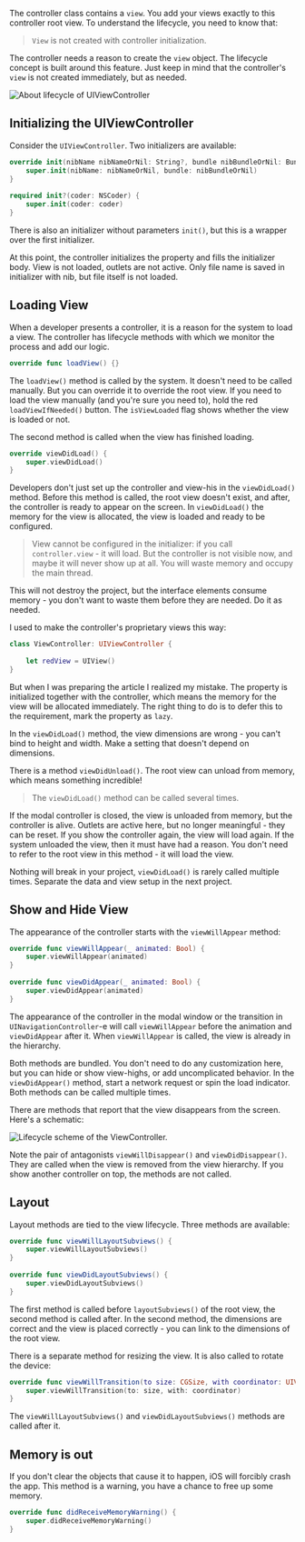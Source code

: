 The controller class contains a `view`. You add your views exactly to this controller root view. To understand the lifecycle, you need to know that:

> `View` is not created with controller initialization.

The controller needs a reason to create the `view` object. The lifecycle concept is built around this feature. Just keep in mind that the controller's `view` is not created immediately, but as needed.

![About lifecycle of `UIViewController`](https://cdn.sparrowcode.io/tutorials/uiviewcontroller-lifecycle/hello.jpg)

## Initializing the UIViewController

Consider the `UIViewController`. Two initializers are available:

```swift
override init(nibName nibNameOrNil: String?, bundle nibBundleOrNil: Bundle?) {
    super.init(nibName: nibNameOrNil, bundle: nibBundleOrNil)
}
    
required init?(coder: NSCoder) {
    super.init(coder: coder)
}
```

There is also an initializer without parameters `init()`, but this is a wrapper over the first initializer.

At this point, the controller initializes the property and fills the initializer body. View is not loaded, outlets are not active. Only file name is saved in initializer with nib, but file itself is not loaded.

## Loading View

When a developer presents a controller, it is a reason for the system to load a view. The controller has lifecycle methods with which we monitor the process and add our logic.

```swift
override func loadView() {}
```

The `loadView()` method is called by the system. It doesn't need to be called manually. But you can override it to override the root view. If you need to load the view manually (and you're sure you need to), hold the red `loadViewIfNeeded()` button. The `isViewLoaded` flag shows whether the view is loaded or not.

The second method is called when the view has finished loading.

```swift
override viewDidLoad() {
    super.viewDidLoad()
}
```

Developers don't just set up the controller and view-his in the `viewDidLoad()` method. Before this method is called, the root view doesn't exist, and after, the controller is ready to appear on the screen. In `viewDidLoad()` the memory for the view is allocated, the view is loaded and ready to be configured.

> View cannot be configured in the initializer: if you call `controller.view` - it will load. But the controller is not visible now, and maybe it will never show up at all. You will waste memory and occupy the main thread.

This will not destroy the project, but the interface elements consume memory - you don't want to waste them before they are needed. Do it as needed.

I used to make the controller's proprietary views this way:

```swift
class ViewController: UIViewController {
    
    let redView = UIView()
}
```

But when I was preparing the article I realized my mistake. The property is initialized together with the controller, which means the memory for the view will be allocated immediately. The right thing to do is to defer this to the requirement, mark the property as `lazy`.

In the `viewDidLoad()` method, the view dimensions are wrong - you can't bind to height and width. Make a setting that doesn't depend on dimensions.

There is a method `viewDidUnload()`. The root view can unload from memory, which means something incredible!

> The `viewDidLoad()` method can be called several times.

If the modal controller is closed, the view is unloaded from memory, but the controller is alive. Outlets are active here, but no longer meaningful - they can be reset. If you show the controller again, the view will load again. If the system unloaded the view, then it must have had a reason. You don't need to refer to the root view in this method - it will load the view.

Nothing will break in your project, `viewDidLoad()` is rarely called multiple times. Separate the data and view setup in the next project.

## Show and Hide View

The appearance of the controller starts with the `viewWillAppear` method:

```swift
override func viewWillAppear(_ animated: Bool) {
    super.viewWillAppear(animated)
}
    
override func viewDidAppear(_ animated: Bool) {
    super.viewDidAppear(animated)
}
```

The appearance of the controller in the modal window or the transition in `UINavigationController`-e will call `viewWillAppear` before the animation and `viewDidAppear` after it. When `viewWillAppear` is called, the view is already in the hierarchy.

Both methods are bundled. You don't need to do any customization here, but you can hide or show view-highs, or add uncomplicated behavior. In the `viewDidAppear()` method, start a network request or spin the load indicator. Both methods can be called multiple times.

There are methods that report that the view disappears from the screen. Here's a schematic:

![Lifecycle scheme of the `ViewController`.](https://cdn.sparrowcode.io/tutorials/uiviewcontroller-lifecycle/header-en.jpg)

Note the pair of antagonists `viewWillDisappear()` and `viewDidDisappear()`. They are called when the view is removed from the view hierarchy. If you show another controller on top, the methods are not called.

## Layout

Layout methods are tied to the view lifecycle. Three methods are available:

```swift
override func viewWillLayoutSubviews() {
    super.viewWillLayoutSubviews()
}
    
override func viewDidLayoutSubviews() {
    super.viewDidLayoutSubviews()
}
```

The first method is called before `layoutSubviews()` of the root view, the second method is called after. In the second method, the dimensions are correct and the view is placed correctly - you can link to the dimensions of the root view.

There is a separate method for resizing the view. It is also called to rotate the device:

```swift
override func viewWillTransition(to size: CGSize, with coordinator: UIViewControllerTransitionCoordinator) {
    super.viewWillTransition(to: size, with: coordinator)
}
```

The `viewWillLayoutSubviews()` and `viewDidLayoutSubviews()` methods are called after it.

## Memory is out

If you don't clear the objects that cause it to happen, iOS will forcibly crash the app. This method is a warning, you have a chance to free up some memory.

```swift
override func didReceiveMemoryWarning() {
    super.didReceiveMemoryWarning()
}
```
